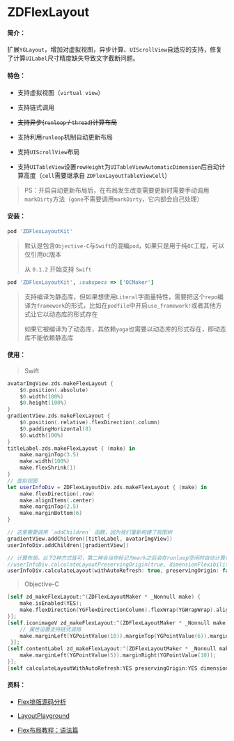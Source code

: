 # ZDFlexLayout

#### 简介：

扩展`YGLayout`，增加对虚拟视图，异步计算、`UIScrollView`自适应的支持，修复了计算`UILabel`尺寸精度缺失导致文字截断问题。

#### 特色：

+ 支持虚拟视图（`virtual view`）

+ 支持链式调用

+ ~~支持异步(`runloop` / `thread`)计算布局~~

+ 支持利用`runloop`机制自动更新布局

+ 支持`UIScrollView`布局

+ 支持`UITableView`设置`rowHeight`为`UITableViewAutomaticDimension`后自动计算高度（`cell`需要继承自 `ZDFlexLayoutTableViewCell`）

    
> PS：开启自动更新布局后，在布局发生改变需要更新时需要手动调用 `markDirty`方法（`gone`不需要调用`markDirty`，它内部会自己处理）

#### 安装：

```ruby
pod 'ZDFlexLayoutKit'
```

> 默认是包含`Objective-C`与`Swift`的混编`pod`，如果只是用于纯`OC`工程，可以仅引用`OC`版本
>
> 从 `0.1.2` 开始支持 `Swift`

```ruby
pod 'ZDFlexLayoutKit', :subspecs => ['OCMaker']
```

> 支持编译为静态库，但如果想使用`Literal`字面量特性，需要把这个`repo`编译为`framework`的形式，比如在`podfile`中开启`use_framework!`或者其他方式让它以动态库的形式存在
>
> 如果它被编译为了动态库，其依赖`yoga`也需要以动态库的形式存在，即动态库不能依赖静态库

#### 使用：

> Swift

```swift
avatarImgView.zds.makeFlexLayout {
    $0.position(.absolute)
    $0.width(100%)
    $0.height(100%)
}
gradientView.zds.makeFlexLayout {
    $0.position(.relative).flexDirection(.column)
    $0.paddingHorizontal(8)
    $0.width(100%)
}
titleLabel.zds.makeFlexLayout { (make) in
    make.marginTop(3.5)
    make.width(100%)
    make.flexShrink(1)
}
// 虚拟视图
let userInfoDiv = ZDFlexLayoutDiv.zds.makeFlexLayout { (make) in
    make.flexDirection(.row)
    make.alignItems(.center)
    make.marginTop(2.5)
    make.marginBottom(6)
}

// 这里需要调用 `addChildren` 函数，因为我们重新构建了视图树
gradientView.addChildren([titleLabel, avatarImgView])
userInfoDiv.addChildren([gradientView])

// 计算布局，以下2种方式皆可，第二种会当你标记为mark之后会在runloop空闲时自动计算布局
//userInfoDiv.calculateLayoutPreservingOrigin(true, dimensionFlexibility: .flexibleHeight)
userInfoDiv.calculateLayout(withAutoRefresh: true, preservingOrigin: false, dimensionFlexibility: .flexibleHeight)
```

> Objective-C

```objective-c
[self zd_makeFlexLayout:^(ZDFlexLayoutMaker * _Nonnull make) {
    make.isEnabled(YES);
    make.flexDirection(YGFlexDirectionColumn).flexWrap(YGWrapWrap).alignContent(YGAlignCenter);
}];
[self.iconimageV zd_makeFlexLayout:^(ZDFlexLayoutMaker * _Nonnull make) {
    // 属性设置支持链式调用
    make.marginLeft(YGPointValue(10)).marginTop(YGPointValue(6)).marginBottom(YGPointValue(6)).width(YGPointValue(20)).height(YGPointValue(20));
 }];
[self.contentLabel zd_makeFlexLayout:^(ZDFlexLayoutMaker * _Nonnull make) {
    make.marginLeft(YGPointValue(5)).marginRight(YGPointValue(10));
}];
[self calculateLayoutWithAutoRefresh:YES preservingOrigin:YES dimensionFlexibility:ZDDimensionFlexibilityFlexibleHeight];
```

#### 资料：

+ [Flex排版源码分析](https://juejin.im/post/5ad1c4a8f265da2389262828)

+ [LayoutPlayground](https://yogalayout.com/playground)

+ [Flex布局教程：语法篇](http://www.ruanyifeng.com/blog/2015/07/flex-grammar.html)


